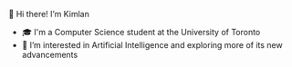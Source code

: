 👋 Hi there! I’m Kimlan
- 🎓 I'm a Computer Science student at the University of Toronto
- 👀 I’m interested in Artificial Intelligence and exploring more of its new advancements

<!---
kimlan07/kimlan07 is a ✨ special ✨ repository because its `README.md` (this file) appears on your GitHub profile.
You can click the Preview link to take a look at your changes.
--->
